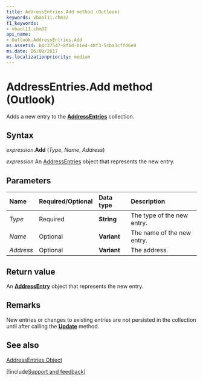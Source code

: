 ```yaml
---
title: AddressEntries.Add method (Outlook)
keywords: vbaol11.chm32
f1_keywords:
- vbaol11.chm32
api_name:
- Outlook.AddressEntries.Add
ms.assetid: b4c37547-8fbd-b1e4-40f3-5cba3cffd6e9
ms.date: 06/08/2017
ms.localizationpriority: medium
---
```



# AddressEntries.Add method (Outlook)

Adds a new entry to the **[AddressEntries](Outlook.AddressEntries.md)** collection.


## Syntax

_expression_.**Add** (_Type_, _Name_, _Address_)

 _expression_ An [AddressEntries](Outlook.AddressEntries.md) object that represents the new entry.


## Parameters



|Name|Required/Optional|Data type|Description|
|:-----|:-----|:-----|:-----|
| _Type_|Required| **String**|The type of the new entry.|
| _Name_|Optional| **Variant**|The name of the new entry.|
| _Address_|Optional| **Variant**|The address.|

## Return value

An **[AddressEntry](Outlook.AddressEntry.md)** object that represents the new entry.


## Remarks

New entries or changes to existing entries are not persisted in the collection until after calling the **[Update](Outlook.AddressEntry.Update.md)** method.


## See also


[AddressEntries Object](Outlook.AddressEntries.md)

[!include[Support and feedback](~/includes/feedback-boilerplate.md)]